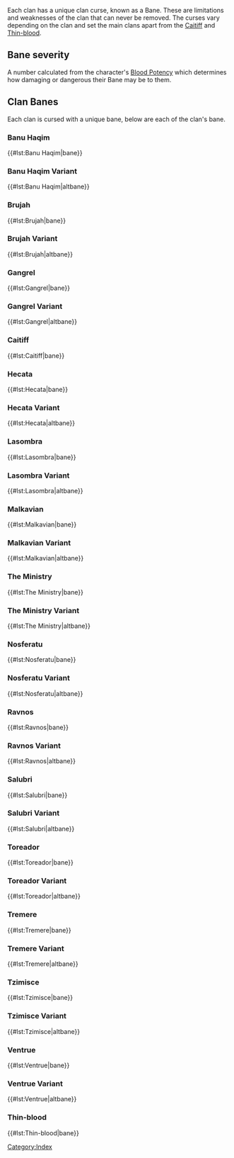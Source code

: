 Each clan has a unique clan curse, known as a Bane. These are
limitations and weaknesses of the clan that can never be removed. The
curses vary depending on the clan and set the main clans apart from the
<a href="Caitiff" class="wikilink" title="Caitiff">Caitiff</a> and
<a href="Thin-blood" class="wikilink" title="Thin-blood">Thin-blood</a>.

## Bane severity

A number calculated from the character's
<a href="Blood_Potency" class="wikilink" title="Blood Potency">Blood
Potency</a> which determines how damaging or dangerous their Bane may be
to them.

## Clan Banes

Each clan is cursed with a unique bane, below are each of the clan's
bane.

### Banu Haqim

{{#lst:Banu Haqim|bane}}

### Banu Haqim Variant

{{#lst:Banu Haqim|altbane}}

### Brujah

{{#lst:Brujah|bane}}

### Brujah Variant

{{#lst:Brujah|altbane}}

### Gangrel

{{#lst:Gangrel|bane}}

### Gangrel Variant

{{#lst:Gangrel|altbane}}

### Caitiff

{{#lst:Caitiff|bane}}

### Hecata

{{#lst:Hecata|bane}}

### Hecata Variant

{{#lst:Hecata|altbane}}

### Lasombra

{{#lst:Lasombra|bane}}

### Lasombra Variant

{{#lst:Lasombra|altbane}}

### Malkavian

{{#lst:Malkavian|bane}}

### Malkavian Variant

{{#lst:Malkavian|altbane}}

### The Ministry

{{#lst:The Ministry|bane}}

### The Ministry Variant

{{#lst:The Ministry|altbane}}

### Nosferatu

{{#lst:Nosferatu|bane}}

### Nosferatu Variant

{{#lst:Nosferatu|altbane}}

### Ravnos

{{#lst:Ravnos|bane}}

### Ravnos Variant

{{#lst:Ravnos|altbane}}

### Salubri

{{#lst:Salubri|bane}}

### Salubri Variant

{{#lst:Salubri|altbane}}

### Toreador

{{#lst:Toreador|bane}}

### Toreador Variant

{{#lst:Toreador|altbane}}

### Tremere

{{#lst:Tremere|bane}}

### Tremere Variant

{{#lst:Tremere|altbane}}

### Tzimisce

{{#lst:Tzimisce|bane}}

### Tzimisce Variant

{{#lst:Tzimisce|altbane}}

### Ventrue

{{#lst:Ventrue|bane}}

### Ventrue Variant

{{#lst:Ventrue|altbane}}

### Thin-blood

{{#lst:Thin-blood|bane}}

<a href="Category:Index" class="wikilink"
title="Category:Index">Category:Index</a>
